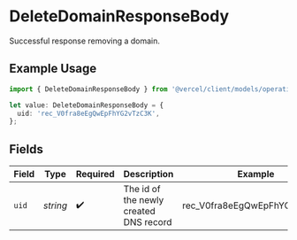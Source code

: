# DeleteDomainResponseBody

Successful response removing a domain.

## Example Usage

```typescript
import { DeleteDomainResponseBody } from '@vercel/client/models/operations';

let value: DeleteDomainResponseBody = {
  uid: 'rec_V0fra8eEgQwEpFhYG2vTzC3K',
};
```

## Fields

| Field | Type     | Required           | Description                            | Example                      |
| ----- | -------- | ------------------ | -------------------------------------- | ---------------------------- |
| `uid` | _string_ | :heavy_check_mark: | The id of the newly created DNS record | rec_V0fra8eEgQwEpFhYG2vTzC3K |
